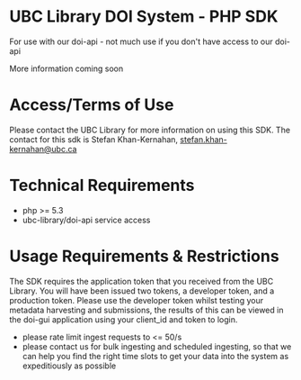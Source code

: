 # UBC Library DOI System - PHP SDK

For use with our doi-api - not much use if you don't have access to our doi-api

More information coming soon

# Access/Terms of Use
Please contact the UBC Library for more information on using this SDK. The contact for this sdk is Stefan Khan-Kernahan, stefan.khan-kernahan@ubc.ca


# Technical Requirements
- php >= 5.3
- ubc-library/doi-api service access

# Usage Requirements & Restrictions
The SDK requires the application token that you received from the UBC Library. You will have been issued two tokens, a developer token, and a production token. Please use the developer token whilst testing your metadata harvesting and submissions, the results of this can be viewed in the doi-gui application using your client_id and token to login.

- please rate limit ingest requests to <= 50/s
- please contact us for bulk ingesting and scheduled ingesting, so that we can help you find the right time slots to get your data into the system as expeditiously as possible
